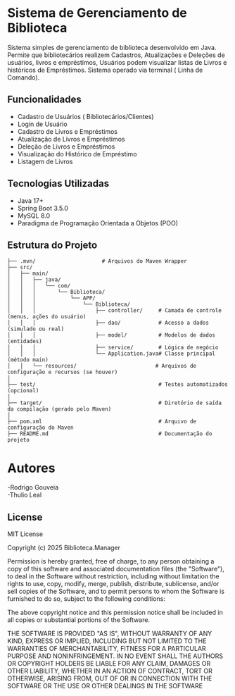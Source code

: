
# Sistema de Gerenciamento de Biblioteca 

Sistema simples de gerenciamento de biblioteca desenvolvido em Java. Permite que bibliotecários realizem Cadastros, Atualizações e Deleções de usuários, livros e empréstimos, Usuários podem visualizar listas de Livros e históricos de Empréstimos. Sistema operado via terminal ( Linha de Comando).

## Funcionalidades 

- Cadastro de Usuários ( Bibliotecários/Clientes)
- Login de Usuário 
- Cadastro de Livros e Empréstimos 
- Atualização de Livros e Empréstimos 
- Deleção de Livros e Empréstimos
- Visualização do Histórico de Empréstimo
- Listagem de Livros 

## Tecnologias Utilizadas

- Java 17+
- Spring Boot 3.5.0
- MySQL 8.0
- Paradigma de Programação Orientada a Objetos (POO)

##  Estrutura do Projeto 

```bashBiblioteca.Manager/
├── .mvn/                     # Arquivos do Maven Wrapper
├── src/
│   ├── main/
│   │   ├── java/
│   │   │   └── com/
│   │   │       └── Biblioteca/
│   │   │           └── APP/
│   │   │               └── Biblioteca/
│   │   │                   ├── controller/     # Camada de controle (menus, ações do usuário)
│   │   │                   ├── dao/            # Acesso a dados (simulado ou real)
│   │   │                   ├── model/          # Modelos de dados (entidades)
│   │   │                   ├── service/        # Lógica de negócio
│   │   │                   └── Application.java# Classe principal (método main)
│   │   └── resources/                         # Arquivos de configuração e recursos (se houver)
│
├── test/                                       # Testes automatizados (opcional)
│
├── target/                                     # Diretório de saída da compilação (gerado pelo Maven)
│
├── pom.xml                                     # Arquivo de configuração do Maven
├── README.md                                   # Documentação do projeto
```

# Autores

-Rodrigo Gouveia<br>-Thulio Leal<br>



## License

MIT License

Copyright (c) 2025 Biblioteca.Manager

Permission is hereby granted, free of charge, to any person obtaining a copy of this software and associated documentation files (the "Software"), to deal in the Software without restriction, including without limitation the rights to use, copy, modify, merge, publish, distribute, sublicense, and/or sell copies of the Software, and to permit persons to whom the Software is furnished to do so, subject to the following conditions:

The above copyright notice and this permission notice shall be included in all copies or substantial portions of the Software.

THE SOFTWARE IS PROVIDED "AS IS", WITHOUT WARRANTY OF ANY KIND, EXPRESS OR IMPLIED, INCLUDING BUT NOT LIMITED TO THE WARRANTIES OF MERCHANTABILITY, FITNESS FOR A PARTICULAR PURPOSE AND NONINFRINGEMENT. IN NO EVENT SHALL THE AUTHORS OR COPYRIGHT HOLDERS BE LIABLE FOR ANY CLAIM, DAMAGES OR OTHER LIABILITY, WHETHER IN AN ACTION OF CONTRACT, TORT OR OTHERWISE, ARISING FROM, OUT OF OR IN CONNECTION WITH THE SOFTWARE OR THE USE OR OTHER DEALINGS IN THE SOFTWARE